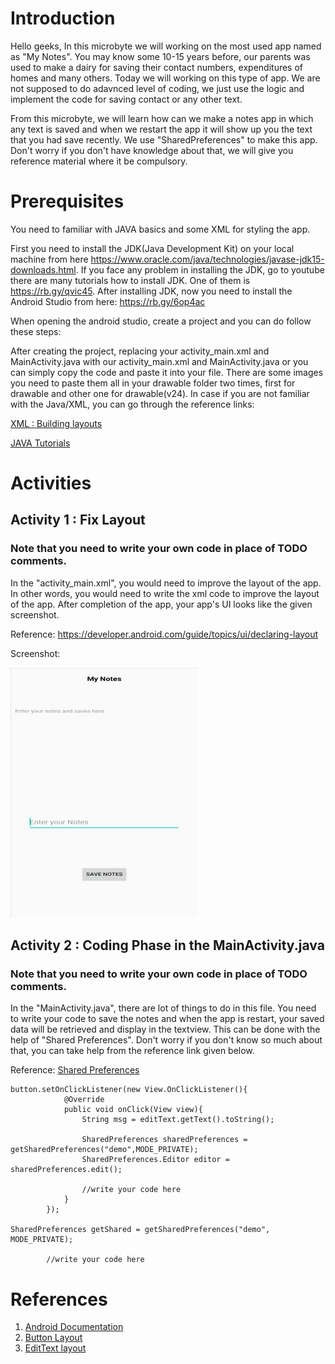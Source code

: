 # Introduction

Hello geeks, In this microbyte we will working on the most used app named as "My Notes". You may know some 10-15 years before, our parents was used to make a dairy for saving their contact numbers, expenditures of homes and many others. Today we will working on this type of app. We are not supposed to do adavnced level of coding, we just use the logic and implement the code for saving contact or any other text.

From this microbyte, we will learn how can we make a notes app in which any text is saved and when we restart the app it will show up you the text that you had save recently. We  use "SharedPreferences" to make this app. Don't worry if you don't have knowledge about that, we will give you reference material where it be compulsory.


# Prerequisites

You need to familiar with JAVA basics and some XML for styling the app.

First you need to install the JDK(Java Development Kit) on your local machine from here https://www.oracle.com/java/technologies/javase-jdk15-downloads.html. If you face any problem in installing the JDK, go to youtube there are many tutorials how to install JDK. One of them is https://rb.gy/qvic45. After installing JDK, now you need to install the Android Studio from here: https://rb.gy/6op4ac

When opening the android studio, create a project and you can do follow these steps:

After creating the project, replacing your activity_main.xml and MainActivity.java with our activity_main.xml and MainActivity.java or you can simply copy the code and paste it into your file.
There are some images you need to paste them all in your drawable folder two times, first for drawable and other one for drawable(v24).
In case if you are not familiar with the Java/XML, you can go through the reference links:

[XML : Building layouts](https://classroom.udacity.com/courses/ud834)

[JAVA Tutorials](https://www.w3schools.com/java/)


# Activities

## Activity 1 : Fix Layout
### Note that you need to write your own code in place of TODO comments.

In the "activity_main.xml", you would need to improve the layout of the app. In other words, you would need to write the xml code to improve the layout of the app. After completion of the app, your app's UI looks like the given screenshot.

Reference: https://developer.android.com/guide/topics/ui/declaring-layout

Screenshot: 

<img src="./images/Screenshot_1.jpg" alt="screenshot" width="300" height="400"/>


## Activity 2 : Coding Phase in the MainActivity.java
### Note that you need to write your own code in place of TODO comments.

In the "MainActivity.java", there are lot of things to do in this file. You need to write your code to save the notes and when the app is restart, your saved data will be retrieved and display in the textview. This can be done with the help of "Shared Preferences". Don't worry if you don't know so much about that, you can take help from the reference link given below.

Reference:  [Shared Preferences](https://www.tutorialspoint.com/android/android_shared_preferences.htm)

```
button.setOnClickListener(new View.OnClickListener(){
            @Override
            public void onClick(View view){
                String msg = editText.getText().toString();

                SharedPreferences sharedPreferences = getSharedPreferences("demo",MODE_PRIVATE);
                SharedPreferences.Editor editor = sharedPreferences.edit();

                //write your code here
            }
        });

SharedPreferences getShared = getSharedPreferences("demo", MODE_PRIVATE);

        //write your code here
```

# References

1. [Android Documentation](https://developer.android.com/)
2. [Button Layout](https://developer.android.com/guide/topics/ui/controls/button)
3. [EditText layout](https://developer.android.com/reference/android/widget/EditText)
